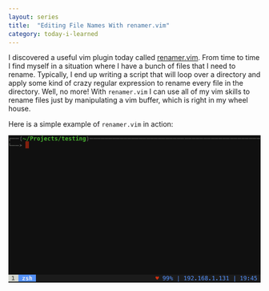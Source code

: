 ```yaml
---
layout: series
title:  "Editing File Names With renamer.vim"
category: today-i-learned
---
```


I discovered a useful vim plugin today called [renamer.vim][renamer]. From time to time I find myself in a situation where I have a bunch of files that I need to rename. Typically, I end up writing a script that will loop over a directory and apply some kind of crazy regular expression to rename every file in the directory. Well, no more! With `renamer.vim` I can use all of my vim skills to rename files just by manipulating a vim buffer, which is right in my wheel house. 

Here is a simple example of `renamer.vim` in action:

![Renamer In Action][gif]

[renamer]: http://www.vim.org/scripts/script.php?script_id=1721
[gif]: /assets/images/today-i-learned/renamer.gif
